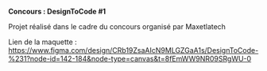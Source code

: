 **Concours : DesignToCode #1**

Projet réalisé dans le cadre du concours organisé par Maxetlatech

Lien de la maquette : https://www.figma.com/design/CRb19ZsaAIcN9MLGZGaA1s/DesignToCode-%231?node-id=142-184&node-type=canvas&t=8fEmWW9NR09SRgWU-0
